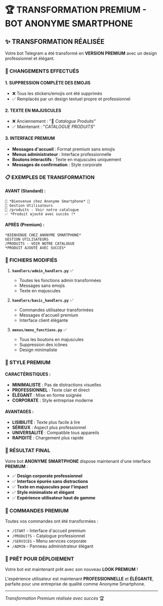 # 🏆 TRANSFORMATION PREMIUM - BOT ANONYME SMARTPHONE

## ✨ TRANSFORMATION RÉALISÉE

Votre bot Telegram a été transformé en **VERSION PREMIUM** avec un design professionnel et élégant.

### 🎯 CHANGEMENTS EFFECTUÉS

#### 1. **SUPPRESSION COMPLÈTE DES EMOJIS**
- ❌ Tous les stickers/emojis ont été supprimés
- ✅ Remplacés par un design textuel propre et professionnel

#### 2. **TEXTE EN MAJUSCULES**
- ❌ Anciennement : "📱 *Catalogue Produits*"  
- ✅ Maintenant : "*CATALOGUE PRODUITS*"

#### 3. **INTERFACE PREMIUM**
- **Messages d'accueil** : Format premium sans emojis
- **Menus administrateur** : Interface professionnelle
- **Boutons interactifs** : Texte en majuscules uniquement
- **Messages de confirmation** : Style corporate

### 📋 EXEMPLES DE TRANSFORMATION

#### AVANT (Standard) :
```
🎉 *Bienvenue chez Anonyme Smartphone* 📱
👥 Gestion Utilisateurs
📱 /produits - Voir notre catalogue
✅ *Produit ajouté avec succès !*
```

#### APRÈS (Premium) :
```
*BIENVENUE CHEZ ANONYME SMARTPHONE*
GESTION UTILISATEURS  
/PRODUITS - VOIR NOTRE CATALOGUE
*PRODUIT AJOUTÉ AVEC SUCCÈS*
```

### 🔧 FICHIERS MODIFIÉS

1. **`handlers/admin_handlers.py`** ✅
   - Toutes les fonctions admin transformées
   - Messages sans emojis
   - Texte en majuscules

2. **`handlers/basic_handlers.py`** ✅
   - Commandes utilisateur transformées
   - Messages d'accueil premium
   - Interface client élégante

3. **`menus/menu_functions.py`** ✅
   - Tous les boutons en majuscules
   - Suppression des icônes
   - Design minimaliste

### 🎨 STYLE PREMIUM

#### CARACTÉRISTIQUES :
- **MINIMALISTE** : Pas de distractions visuelles
- **PROFESSIONNEL** : Texte clair et direct
- **ÉLÉGANT** : Mise en forme soignée
- **CORPORATE** : Style entreprise moderne

#### AVANTAGES :
- **LISIBILITÉ** : Texte plus facile à lire
- **SÉRIEUX** : Aspect plus professionnel
- **UNIVERSALITÉ** : Compatible tous appareils
- **RAPIDITÉ** : Chargement plus rapide

### 🚀 RÉSULTAT FINAL

Votre bot **ANONYME SMARTPHONE** dispose maintenant d'une interface **PREMIUM** :

- ✅ **Design corporate professionnel**
- ✅ **Interface épurée sans distractions**  
- ✅ **Texte en majuscules pour l'impact**
- ✅ **Style minimaliste et élégant**
- ✅ **Expérience utilisateur haut de gamme**

### 📱 COMMANDES PREMIUM

Toutes vos commandes ont été transformées :
- `/START` - Interface d'accueil premium
- `/PRODUITS` - Catalogue professionnel
- `/SERVICES` - Menu services corporate
- `/ADMIN` - Panneau administrateur élégant

### 🎯 PRÊT POUR DÉPLOIEMENT

Votre bot est maintenant prêt avec son nouveau **LOOK PREMIUM** ! 

L'expérience utilisateur est maintenant **PROFESSIONNELLE** et **ÉLÉGANTE**, parfaite pour une entreprise de qualité comme Anonyme Smartphone.

---
*Transformation Premium réalisée avec succès* 🏆
